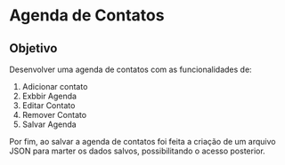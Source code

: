 # Agenda de Contatos

## Objetivo
Desenvolver uma agenda de contatos com as funcionalidades de:

1. Adicionar contato
2. Exbbir Agenda
3. Editar Contato
4. Remover Contato
5. Salvar Agenda

Por fim, ao salvar a agenda de contatos foi feita a criação de um arquivo JSON para marter os dados salvos, possibilitando o acesso posterior.

